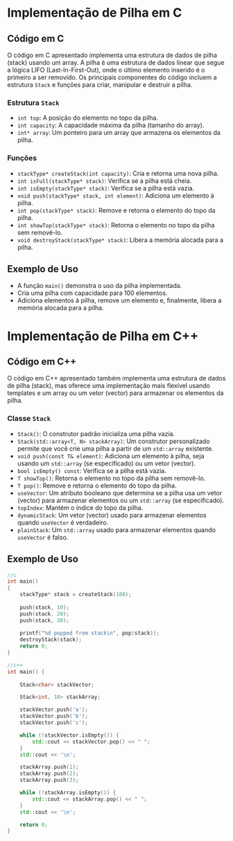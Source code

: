 # Implementação de Pilha em C

## Código em C

O código em C apresentado implementa uma estrutura de dados de pilha (stack) usando um array. A pilha é uma estrutura de dados linear que segue a lógica LIFO (Last-In-First-Out), onde o último elemento inserido é o primeiro a ser removido. Os principais componentes do código incluem a estrutura `Stack` e funções para criar, manipular e destruir a pilha.

### Estrutura `Stack`

- `int top`: A posição do elemento no topo da pilha.
- `int capacity`: A capacidade máxima da pilha (tamanho do array).
- `int* array`: Um ponteiro para um array que armazena os elementos da pilha.

### Funções

- `stackType* createStack(int capacity)`: Cria e retorna uma nova pilha.
- `int isFull(stackType* stack)`: Verifica se a pilha está cheia.
- `int isEmpty(stackType* stack)`: Verifica se a pilha está vazia.
- `void push(stackType* stack, int element)`: Adiciona um elemento à pilha.
- `int pop(stackType* stack)`: Remove e retorna o elemento do topo da pilha.
- `int showTop(stackType* stack)`: Retorna o elemento no topo da pilha sem removê-lo.
- `void destroyStack(stackType* stack)`: Libera a memória alocada para a pilha.

## Exemplo de Uso

- A função `main()` demonstra o uso da pilha implementada.
- Cria uma pilha com capacidade para 100 elementos.
- Adiciona elementos à pilha, remove um elemento e, finalmente, libera a memória alocada para a pilha.

# Implementação de Pilha em C++

## Código em C++

O código em C++ apresentado também implementa uma estrutura de dados de pilha (stack), mas oferece uma implementação mais flexível usando templates e um array ou um vetor (vector) para armazenar os elementos da pilha.

### Classe `Stack`

- `Stack()`: O construtor padrão inicializa uma pilha vazia.
- `Stack(std::array<T, N> stackArray)`: Um construtor personalizado permite que você crie uma pilha a partir de um `std::array` existente.
- `void push(const T& element)`: Adiciona um elemento à pilha, seja usando um `std::array` (se especificado) ou um vetor (vector).
- `bool isEmpty() const`: Verifica se a pilha está vazia.
- `T showTop()`: Retorna o elemento no topo da pilha sem removê-lo.
- `T pop()`: Remove e retorna o elemento do topo da pilha.
- `useVector`: Um atributo booleano que determina se a pilha usa um vetor (vector) para armazenar elementos ou um `std::array` (se especificado).
- `topIndex`: Mantém o índice do topo da pilha.
- `dynamicStack`: Um vetor (vector) usado para armazenar elementos quando `useVector` é verdadeiro.
- `plainStack`: Um `std::array` usado para armazenar elementos quando `useVector` é falso.

## Exemplo de Uso

```c
//c
int main()
{
    stackType* stack = createStack(100);
  
    push(stack, 10);
    push(stack, 20);
    push(stack, 30);
  
    printf("%d popped from stack\n", pop(stack));
    destroyStack(stack);
    return 0;
}
```

```c++
//c++
int main() {
    
    Stack<char> stackVector;

    Stack<int, 10> stackArray;

    stackVector.push('a');
    stackVector.push('b');
    stackVector.push('c');

    while (!stackVector.isEmpty()) {
        std::cout << stackVector.pop() << " ";
    }
    std::cout << '\n';

    stackArray.push(1);
    stackArray.push(2);
    stackArray.push(3);

    while (!stackArray.isEmpty()) {
        std::cout << stackArray.pop() << " ";
    }
    std::cout << '\n';

    return 0;
}

```
